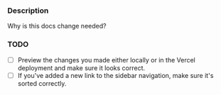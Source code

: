 ### Description
Why is this docs change needed?

### TODO
- [ ] Preview the changes you made either locally or in the Vercel deployment
  and make sure it looks correct.
- [ ] If you've added a new link to the sidebar navigation, make sure it's
  sorted correctly.

